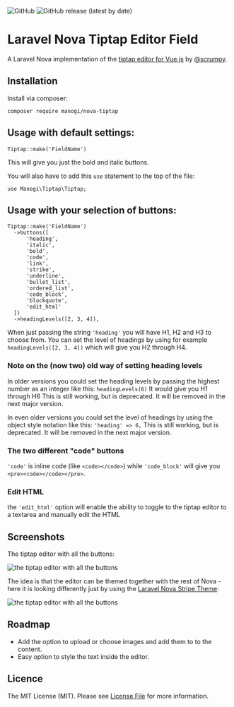![GitHub](https://img.shields.io/github/license/manogi/nova-tiptap)
![GitHub release (latest by date)](https://img.shields.io/github/v/release/manogi/nova-tiptap)

# Laravel Nova Tiptap Editor Field

A Laravel Nova implementation of the [tiptap editor for Vue.js](https://github.com/scrumpy/tiptap) by [@scrumpy](https://github.com/scrumpy).

## Installation

Install via composer:

```
composer require manogi/nova-tiptap
```

## Usage with default settings:

```
Tiptap::make('FieldName')
```

This will give you just the bold and italic buttons.

You will also have to add this `use` statement to the top of the file:

```
use Manogi\Tiptap\Tiptap;
```


## Usage with your selection of buttons:

```
Tiptap::make('FieldName')
  ->buttons([
      'heading',
      'italic',
      'bold',
      'code',
      'link',
      'strike',
      'underline',
      'bullet_list',
      'ordered_list',
      'code_block',
      'blockquote',
      'edit_html'
  ])
  ->headingLevels([2, 3, 4]),
```

When just passing the string `'heading'` you will have H1, H2 and H3 to choose from. You can set the level of headings by using for example `headingLevels([2, 3, 4])` which will give you H2 through H4.

### Note on the (now two) old way of setting heading levels

In older versions you could set the heading levels by passing the highest number as an integer like this:
`headingLevels(6)`
It would give you H1 through H6 This is still working, but is deprecated. It will be removed in the next major version.

In even older versions you could set the level of headings by using the object style notation like this:
`'heading' => 6,`
This is still working, but is deprecated. It will be removed in the next major version.

### The two different "code" buttons

`'code'` is inline code (like `<code></code>`) while `'code_block'` will give you `<pre><code></code></pre>`.

### Edit HTML

the `'edit_html'` option will enable the ability to toggle to the tiptap editor to a textarea and manually edit the HTML

## Screenshots

The tiptap editor with all the buttons:

![the tiptap editor with all the buttons](readme-images/tiptap-regular-02.png)

The idea is that the editor can be themed together with the rest of Nova - here it is looking differently just by using the [Laravel Nova Stripe Theme](https://github.com/jameslkingsley/nova-stripe-theme):

![the tiptap editor with all the buttons](readme-images/tiptap-stripe-02.png)

## Roadmap

* Add the option to upload or choose images and add them to to the content.
* Easy option to style the text inside the editor.

## Licence

The MIT License (MIT). Please see [License File](LICENCE) for more information.
